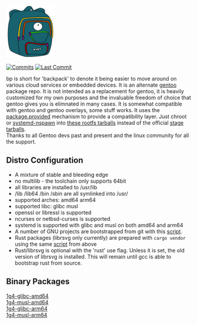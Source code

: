 <div align="left">

[![1g4-linux](https://raw.githubusercontent.com/jopamo/bp/master/.github/bp.png)](#readme)

[![Commits](https://img.shields.io/github/commit-activity/m/jopamo/bp?label=commits&style=for-the-badge)](https://github.com/jopamo/bp/commits)
[![Last Commit](https://img.shields.io/github/last-commit/jopamo/bp/main?label=&style=for-the-badge)](https://github.com/jopamo/bp/commits)

</div>

bp is short for 'backpack' to denote it being easier to move around on various cloud services or embedded devices. It is an alternate [gentoo](https://github.com/gentoo/gentoo) package repo. It is not intended as a replacement for gentoo, it is heavily customized for my own purposes and the invaluable freedom of choice that gentoo gives you is elimnated in many cases. It is somewhat compatible with gentoo and gentoo overlays, some stuff works. It uses the [package.provided](https://wiki.gentoo.org/wiki//etc/portage/profile/package.provided) mechanism to provide a compatibility layer. Just chroot or [systemd-nspawn](https://wiki.archlinux.org/title/systemd-nspawn) into [these rootfs tarballs](https://1g4.org/linux/) instead of the official [stage tarballs](https://wiki.gentoo.org/wiki/Stage_tarball).\
Thanks to all Gentoo devs past and present and the linux community for all the support.

## Distro Configuration
* A mixture of stable and bleeding edge
* no multilib - the toolchain only supports 64bit
* all libraries are installed to /usr/lib
* /lib /lib64 /bin /sbin are all symlinked into /usr/
* supported arches: amd64 arm64
* supported libc: glibc musl
* openssl or libressl is supported
* ncurses or netbsd-curses is supported
* systemd is supported with glibc and musl on both amd64 and arm64
* A number of GNU projects are bootstrapped from git with this [script](./app-core/ugscripts/files/sbin/mktarballs).
* Rust packages (librsvg only currently) are prepared with `cargo vendor` using the same [script](./app-core/ugscripts/files/sbin/mktarballs) from above
* Rust/librsvg is optional with the 'rust' use flag. Unless it is set, the old version of librsvg is installed. This will remain until gcc is able to bootstrap rust from source.

## Binary Packages
[1g4-glibc-amd64](https://1g4.org/1g4-glibc-amd64/)\
[1g4-musl-amd64](https://1g4.org/1g4-musl-amd64/)\
[1g4-glibc-arm64](https://1g4.org/1g4-glibc-arm64/)\
[1g4-musl-arm64](https://1g4.org/1g4-musl-arm64/)
